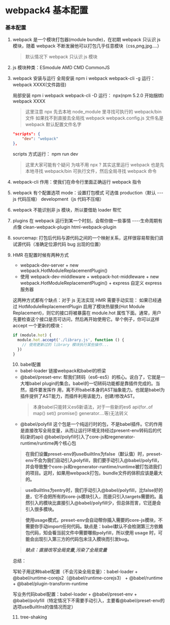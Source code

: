 # webpack4 基本配置

### 基本配置

1. webpack 是一个模块打包器(module bundle)，在初期 webpack 只认识 js 模块，随着 webpack 不断发展他可以打包几乎任意模块（css,png,jpg....）
   > 默认情况下 webpack 只认识 js 模块
2. js 模块种类：ESmodule AMD CMD CommonJS
3. webpack 安装与运行
   全局安装 npm i webpack webpack-cli -g
   运行： webpack XXXX(文件路径)

   局部安装 npm i webpack webpack-cli -D
   运行： npx(npm 5.2.0 开始捆绑) webpack XXXX

   > 这里注意 npx 先去本地 node_module 里寻找可执行的 webpack/bin 文件 如果找不到直接去全局找 webpack
   > webpack.config.js 文件名是 webpack 默认配置文件名字

   ```json
   "scripts": {
       "dev": "webpack"
   },
   ```

   scripts 方式运行： npm run dev

   > 这里大家可能有个疑问 为啥不用 npx ? 其实这里运行 webpack 也是先本地寻找 webpack/bin 可执行文件，然后全局寻找 webpack 命令

4. webpack-cli 作用：使我们在命令行里面正确运行 webpack 指令
5. webpack 有个配置选项 mode：设置打包模式 可选值 production（默认 --- js 代码压缩） development（js 代码不压缩）

6. webpack 不能识别非 js 模块，所以要借助 loader 帮忙

7. plugins 在 webpack 运行到某一个时刻，会帮你做一些事情 ----生命周期有点像
   clean-webpack-plugin html-webpack-plugin
   
8. sourcemap: 打包后代码与源代码之间的一个映射关系，这样很容易帮我们调试源代码（准确定位源代码 bug 出现的位置）

9. HMR 在配置时候有两种方式

   - webpack-dev-server + new webpack.HotModuleReplacementPlugin()
   - 使用 webpack-dev-middleware + webpack-hot-middleware + new webpack.HotModuleReplacementPlugin() + express 自定义 express 服务器

   这两种方式都有个缺点：对于 js 无法实现 HMR 需要手动实现：
   如果已经通过 HotModuleReplacementPlugin 启用了模块热替换(Hot Module Replacement)，则它的接口将被暴露在 module.hot 属性下面。通常，用户先要检查这个接口是否可访问，然后再开始使用它。举个例子，你可以这样 accept 一个更新的模块：
   ```js
   if (module.hot) {
     module.hot.accept('./library.js', function () {
       // 使用更新过的 library 模块执行某些操作...
     })
   }
   ```

   10. babel配置 
      * babel-loader 链接webpack和babel的桥梁   
      * @babel/preset-env: 帮我们转码（es6-es5）的核心。说白了，它就是一大堆babel plugin的集合。babel的一切转码功能都是靠插件完成的。当然，插件要发挥作  用，离不开babel本身的AST抽象能力。也就是babel为插件提供了AST能力，而插件利用该能力，创建/修改AST。
         > 本身babel只能转义es6新语法，对于一些新的es6 api(for..of  map() set() promise() generator....等)无法转义
      * @babel/polyfill 这个包是一个纯运行时的包，不是babel插件。它的作用是直接改写全局变量，从而让运行环境支持经过present-env转码后的代码(新的api)
      @babel/polyfill引入了core-js和regenerator-runtime/runtime两个核心包

      > **在我们设置preset-env的useBuiltIns为false（默认值）时，preset-env不会为我们自动引入polyfill，我们要手动引入@babel/polyfill，并会导致整个core-js和regenerator-runtime/runtime被打包进我们的项目。这时，如果用webpack打包，bundle文件的体积应该是最大的。**

      > **useBuiltIns为entry时，我们手动引入@babel/polyfill，比false好的是，它不会把所有的core-js模块引入，而是只引入targets需要的。虽然引入的模块比直接引入@babel/polyfill少，但总体而言，它还是会引入很多模块。**

      > **使用usage模式，preset-env会自动帮你插入需要的core-js模块，不需要你手动import任何代码。缺点是：babel默认不会检测第三方依赖包代码，知会看当前文件中需要哪些polyfill，所以使用 usage 时，可能会出现引入第三方的代码包未注入模块而引发bug。**

      > ***缺点：直接改写全局变量,污染了全局变量***

      总结：

      写轮子用这种babel配置（不会污染全局变量）：babel-loader + @babel/runtime-corejs2（@babel/runtime-corejs3） + @babel/runtime + @babel/plugin-transform-runtime

      写业务代码babel配置：babel-loader + @babel/preset-env + @babel/polyfill（特定情况下不需要手动引入，主要看@babel/preset-env的选项useBuiltIns的值情况而定）


   11. tree-shaking

